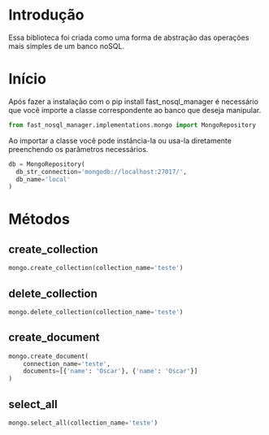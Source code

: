# Introdução

Essa biblioteca foi criada como uma forma de abstração das operações mais simples
de um banco noSQL.

# Início

Após fazer a instalação com o pip install fast_nosql_manager
é necessário que você importe a classe correspondente ao banco
que deseja manipular.

```python
from fast_nosql_manager.implementations.mongo import MongoRepository
```

Ao importar a classe você pode instância-la ou
usa-la diretamente preenchendo os parâmetros necessários.

```python
db = MongoRepository(
  db_str_connection='mongodb://localhost:27017/',
  db_name='local'
) 
```

# Métodos 

## create_collection
```python
mongo.create_collection(collection_name='teste')
```

## delete_collection
```python
mongo.delete_collection(collection_name='teste')
```

## create_document
```python
mongo.create_document(
    connection_name='teste', 
    documents=[{'name': 'Oscar'}, {'name': 'Oscar'}]
)
```

## select_all
```python
mongo.select_all(collection_name='teste')
```